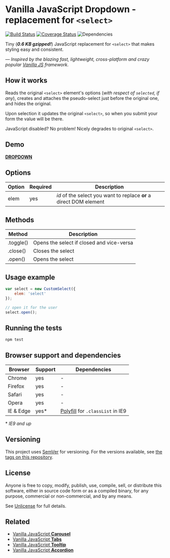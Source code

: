 # Vanilla JavaScript Dropdown - replacement for `<select>`

[![Build Status](https://travis-ci.org/zoltantothcom/vanilla-js-dropdown.svg?branch=master)](https://travis-ci.org/zoltantothcom/vanilla-js-dropdown) [![Coverage Status](https://coveralls.io/repos/github/zoltantothcom/vanilla-js-dropdown/badge.svg?branch=master)](https://coveralls.io/github/zoltantothcom/vanilla-js-dropdown?branch=master) ![Dependencies](https://img.shields.io/badge/dependencies-none-brightgreen.svg)

Tiny (_**0.6 KB gzipped!**_) JavaScript replacement for `<select>` that makes styling easy and consistent.

*— Inspired by the blazing fast, lightweight, cross-platform and crazy popular [Vanilla JS](http://vanilla-js.com/)  framework.*


## How it works

Reads the original `<select>` element's options (*with respect of `selected`, if any*), creates and attaches the pseudo-select just before the original one, and hides the original. 

Upon selection it updates the original `<select>`, so when you submit your form the value will be there.

JavaScript disabled? No problem! Nicely degrades to original `<select>`.


## Demo

[**DROPDOWN**](http://zoltantothcom.github.io/vanilla-js-dropdown)


## Options

Option | Required | Description
------ | ------- | -----------
elem | yes | *id* of the select you want to replace **or** a direct DOM element


## Methods

Method | Description
------ | -----------
.toggle() | Opens the select if closed and vice-versa
.close() | Closes the select
.open() | Opens the select


## Usage example

```javascript
var select = new CustomSelect({
    elem: 'select'
});

// open it for the user
select.open();
```


## Running the tests

```
npm test
```


## Browser support and dependencies

Browser | Support | Dependencies
------ | -------- | -----------
Chrome | yes | -
Firefox | yes | -
Safari | yes | -
Opera | yes | -
IE & Edge | yes* | [Polyfill](//cdn.jsdelivr.net/classlist/2014.01.31/classList.min.js) for `.classList` in IE9

\* _IE9 and up_


## Versioning

This project uses [SemVer](http://semver.org/) for versioning. For the versions available, see [the tags on this repository](https://github.com/zoltantothcom/vanilla-js-dropdown/tags).


## License

Anyone is free to copy, modify, publish, use, compile, sell, or distribute this software, either in source code form or as a compiled binary, for any purpose, commercial or non-commercial, and by any means.

See [Unlicense](http://unlicense.org) for full details.


## Related

* [Vanilla JavaScript **Carousel**](https://github.com/zoltantothcom/vanilla-js-carousel)
* [Vanilla JavaScript **Tabs**](https://github.com/zoltantothcom/vanilla-js-tabs)
* [Vanilla JavaScript **Tooltip**](https://github.com/zoltantothcom/vanilla-js-tooltip)
* [Vanilla JavaScript **Accordion**](https://github.com/zoltantothcom/vanilla-js-accordion)
